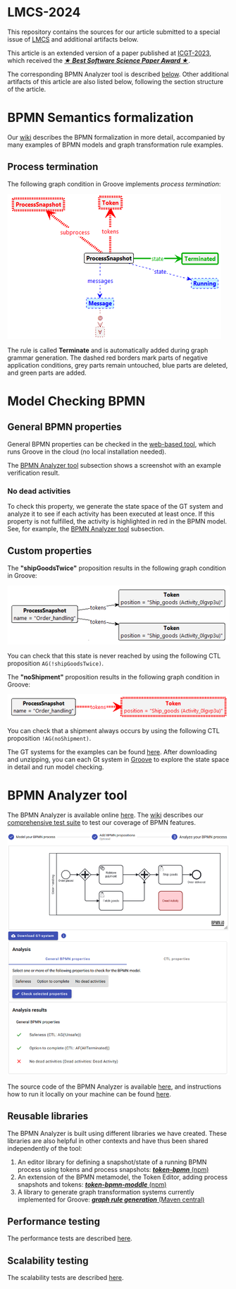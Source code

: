 # LMCS-2024
This repository contains the sources for our article submitted to a special issue of [LMCS](https://lmcs.episciences.org/) and additional artifacts below.

This article is an extended version of a paper published at [ICGT-2023](https://doi.org/10.1007/978-3-031-36709-0_11), which received the [**_★ Best Software Science Paper Award ★_**](https://raw.githubusercontent.com/timKraeuter/ICGT-2023/main/BestPaperICGT2023.pdf).


The corresponding BPMN Analyzer tool is described [below](https://github.com/timKraeuter/LMCS_2024#bpmn-analyzer-tool).
Other additional artifacts of this article are also listed below, following the section structure of the article.

# BPMN Semantics formalization

Our [wiki](https://github.com/timKraeuter/Rewrite_Rule_Generation/wiki) describes the BPMN formalization in more detail, accompanied by many examples of BPMN models and graph transformation rule examples.

## Process termination

The following graph condition in Groove implements _process termination_:

![Atomic property AllTerminated implemented in Groove.](./artifacts/Terminate.png)

The rule is called **Terminate** and is automatically added during graph grammar generation.
The dashed red borders mark parts of negative application conditions, grey parts remain untouched,
blue parts are deleted, and green parts are added.

# Model Checking BPMN

## General BPMN properties

General BPMN properties can be checked in the [web-based tool](https://bpmnanalyzer.whitefield-c9fed487.northeurope.azurecontainerapps.io), which runs Groove in the cloud (no local installation needed).

The [BPMN Analyzer tool](https://github.com/timKraeuter/LMCS_2024#bpmn-analyzer-tool) subsection shows a screenshot with an example verification result.

### No dead activities

To check this property, we generate the state space of the GT system and analyze it to see if each activity has been executed at least once.
If this property is not fulfilled, the activity is highlighted in red in the BPMN model.
See, for example, the [BPMN Analyzer tool](https://github.com/timKraeuter/LMCS_2024#bpmn-analyzer-tool) subsection.

## Custom properties

The **"shipGoodsTwice"** proposition results in the following graph condition in Groove:

![Ship goods twice proposition in Groove.](./artifacts/customPropositions/shipGoodsTwice.png)

You can check that this state is never reached by using the following CTL proposition `AG(!shipGoodsTwice)`.

The **"noShipment"** proposition results in the following graph condition in Groove:

![No shipment proposition in Groove.](./artifacts/customPropositions/noShipment.png)

You can check that a shipment always occurs by using the following CTL proposition `!AG(noShipment)`.

The GT systems for the examples can be found [here](/artifacts/customPropositions/).
After downloading and unzipping, you can each Gt system in [Groove](https://groove.ewi.utwente.nl/) to explore the state space in detail and run model checking.

# BPMN Analyzer tool

The BPMN Analyzer is available
online [here](https://bpmnanalyzer.whitefield-c9fed487.northeurope.azurecontainerapps.io).
The [wiki](https://github.com/timKraeuter/Rewrite_Rule_Generation/wiki) describes our [comprehensive test suite](https://github.com/timKraeuter/Rewrite_Rule_Generation/wiki/Test-Suite) to test our coverage of BPMN features. 

[![Screenshot of the application.](./artifacts/impl_step3_long.png)](https://bpmnanalyzer.whitefield-c9fed487.northeurope.azurecontainerapps.io)

The source code of the BPMN Analyzer is available [here](https://github.com/timKraeuter/Rewrite_Rule_Generation), and instructions how to run it locally on your machine can be found [here](https://github.com/timKraeuter/Rewrite_Rule_Generation/blob/master/server/README.md).


## Reusable libraries
The BPMN Analyzer is built using different libraries we have created.
These libraries are also helpful in other contexts and have thus been shared independently of the tool:

1. An editor library for defining a snapshot/state of a running BPMN process using tokens and process snapshots: [**_token-bpmn_** (npm)](https://www.npmjs.com/package/bpmn-token)
2. An extension of the BPMN metamodel, the Token Editor, adding process snapshots and tokens: [**_token-bpmn-moddle_** (npm)](https://www.npmjs.com/package/token-bpmn-moddle)
3. A library to generate graph transformation systems currently implemented for Groove: [**_graph rule generation_** (Maven central)](https://mvnrepository.com/artifact/io.github.timKraeuter/graph-rule-generation)

## Performance testing

The performance tests are described [here](https://github.com/timKraeuter/LMCS-2024/tree/main/artifacts/experiments#readme).

## Scalability testing

The scalability tests are described [here](https://github.com/timKraeuter/LMCS-2024/tree/main/artifacts/experiments#scalability).
